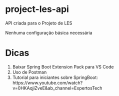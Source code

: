 # project-les-api
API criada para o Projeto de LES<p/>
Nenhuma configuração básica necessária


<h1>Dicas</h1>
<ol>
<li>Baixar Spring Boot Extension Pack para VS Code</li>
<li>Uso de Postman</li>
<li>Tutorial para iniciantes sobre SpringBoot: https://www.youtube.com/watch?v=0HKAqjiZveE&ab_channel=ExpertosTech</li>
</ol>
